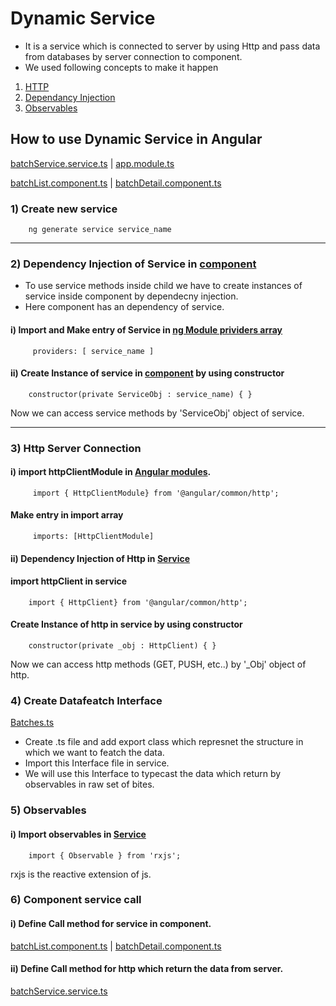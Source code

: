# Dynamic Service

- It is a service which is connected to server by using Http and pass data from databases by
server connection to component.
- We used following concepts to make it happen
1) [HTTP](https://developer.mozilla.org/en-US/docs/Web/HTTP)
2) [Dependancy Injection](https://github.com/Girish-GAP/Angular/blob/main/Service_Dependancy/Dependancy.md)
3) [Observables](https://github.com/Girish-GAP/Angular/blob/main/Service_Dependancy/observables.md)


## How to use Dynamic Service in Angular

[batchService.service.ts](https://github.com/Girish-GAP/Angular/blob/main/Service_Dependancy/ServiceWithJsonData/src_Dynamic_Service/app/batchservice.service.ts)               |               [app.module.ts](https://github.com/Girish-GAP/Angular/blob/main/Service_Dependancy/ServiceWithJsonData/src_Dynamic_Service/app/app.module.ts)

[batchList.component.ts](https://github.com/Girish-GAP/Angular/blob/main/Service_Dependancy/ServiceWithJsonData/src_Dynamic_Service/app/batchlist/batchlist.component.ts)       |       [batchDetail.component.ts](https://github.com/Girish-GAP/Angular/blob/main/Service_Dependancy/ServiceWithJsonData/src_Dynamic_Service/app/bathdetails/bathdetails.component.ts)

### 1) Create new service

        ng generate service service_name
 ----------------------------------
### 2) Dependency Injection of Service in [component](https://github.com/Girish-GAP/Angular/blob/main/Service_Dependancy/ServiceWithJsonData/src_Dynamic_Service/app/batchlist/batchlist.component.ts)  

- To use service methods inside child we have to create instances of service inside component by dependecny injection.
- Here component has an dependency of service.

####  i) Import and Make entry of Service in [ng Module prividers array](https://github.com/Girish-GAP/Angular/blob/main/Service_Dependancy/ServiceWithJsonData/src_Dynamic_Service/app/app.module.ts)
         providers: [ service_name ]


#### ii)  Create Instance of service in [component](https://github.com/Girish-GAP/Angular/blob/main/Service_Dependancy/ServiceWithJsonData/src_Dynamic_Service/app/batchlist/batchlist.component.ts) by using constructor 
        constructor(private ServiceObj : service_name) { }

Now we can access service methods by 'ServiceObj' object of service.

---------------------------------------

### 3) Http Server Connection

#### i) import httpClientModule in [Angular modules](https://github.com/Girish-GAP/Angular/blob/main/Service_Dependancy/ServiceWithJsonData/src_Dynamic_Service/app/app.module.ts).
         import { HttpClientModule} from '@angular/common/http';
#### Make entry in import array
         imports: [HttpClientModule]
         


#### ii) Dependency Injection of Http in [Service](https://github.com/Girish-GAP/Angular/blob/main/Service_Dependancy/ServiceWithJsonData/src_Dynamic_Service/app/batchservice.service.ts) 

#### import httpClient in service
        import { HttpClient} from '@angular/common/http'; 

####  Create Instance of http in service by using constructor 
        constructor(private _obj : HttpClient) { }

Now we can access http methods (GET, PUSH, etc..) by '_Obj' object of http.

### 4) Create Datafeatch Interface

[Batches.ts](https://github.com/Girish-GAP/Angular/blob/main/Service_Dependancy/ServiceWithJsonData/src_Dynamic_Service/app/Batches.ts)

- Create .ts file and add export class which represnet the structure in which we want to featch the data.
- Import this Interface file in service.
- We will use this Interface to typecast the data which return by observables in raw set of bites.

### 5) Observables

#### i) Import observables in [Service](https://github.com/Girish-GAP/Angular/blob/main/Service_Dependancy/ServiceWithJsonData/src_Dynamic_Service/app/batchservice.service.ts) 
        import { Observable } from 'rxjs';   
        
rxjs is the reactive extension of js.

### 6) Component service call 

#### i) Define Call method for service in component.
        
[batchList.component.ts](https://github.com/Girish-GAP/Angular/blob/main/Service_Dependancy/ServiceWithJsonData/src_Dynamic_Service/app/batchlist/batchlist.component.ts)       |       [batchDetail.component.ts](https://github.com/Girish-GAP/Angular/blob/main/Service_Dependancy/ServiceWithJsonData/src_Dynamic_Service/app/bathdetails/bathdetails.component.ts)

#### ii) Define Call method for http which return the data from server.

[batchService.service.ts](https://github.com/Girish-GAP/Angular/blob/main/Service_Dependancy/ServiceWithJsonData/src_Dynamic_Service/app/batchservice.service.ts)    
                


